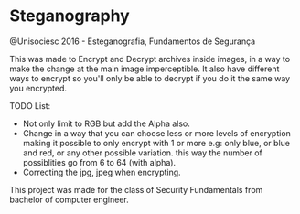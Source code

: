 # Steganography
@Unisociesc 2016 - Esteganografia, Fundamentos de Segurança

This was made to Encrypt and Decrypt archives inside images, in a way to make the change at the main image imperceptible. It also have different ways to encrypt so you'll only be able to decrypt if you do it the same way you encrypted.

TODO List:
  * Not only limit to RGB but add the Alpha also.
  * Change in a way that you can choose less or more levels of encryption making it possible to only encrypt with 1 or more e.g: only blue, or blue and red, or any other possible variation. this way the number of possiblities go from 6 to 64 (with alpha).
  * Correcting the jpg, jpeg when encrypting.
  

This project was made for the class of Security Fundamentals from bachelor of computer engineer.
